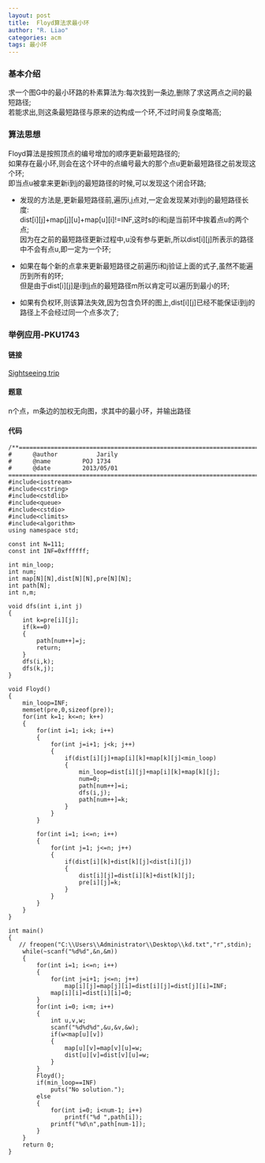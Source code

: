 ```yaml
---
layout: post
title:  Floyd算法求最小环
author: "R. Liao" 
categories: acm
tags: 最小环
---
```


### 基本介绍     
 求一个图G中的最小环路的朴素算法为:每次找到一条边,删除了求这两点之间的最短路径;  
 若能求出,则这条最短路径与原来的边构成一个环,不过时间复杂度略高;

### 算法思想    
Floyd算法是按照顶点的编号增加的顺序更新最短路径的;  
如果存在最小环,则会在这个环中的点编号最大的那个点u更新最短路径之前发现这个环;  
即当点u被拿来更新i到j的最短路径的时候,可以发现这个闭合环路;  

* 发现的方法是,更新最短路径前,遍历i,j点对,一定会发现某对i到j的最短路径长度:  
dist[i][j]+map[j][u]+map[u][i]!=INF,这时s的i和j是当前环中挨着点u的两个点;  
因为在之前的最短路径更新过程中,u没有参与更新,所以dist[i][j]所表示的路径中不会有点u,即一定为一个环;  

* 如果在每个新的点拿来更新最短路径之前遍历i和j验证上面的式子,虽然不能遍历到所有的环;  
但是由于dist[i][j]是i到j点的最短路径m所以肯定可以遍历到最小的环;

* 如果有负权环,则该算法失效,因为包含负环的图上,dist[i][j]已经不能保证i到j的路径上不会经过同一个点多次了;

### 举例应用-PKU1743  

#### 链接  
[Sightseeing trip](http://poj.org/problem?id=1734)

#### 题意         
n个点，m条边的加权无向图，求其中的最小环，并输出路径


#### 代码  

```
/**============================================================================
#	   @author	         Jarily
#	   @name		 POJ 1734
#	   @date		 2013/05/01
============================================================================**/
#include<iostream>
#include<cstring>
#include<cstdlib>
#include<queue>
#include<cstdio>
#include<climits>
#include<algorithm>
using namespace std;

const int N=111;
const int INF=0xffffff;

int min_loop;
int num;
int map[N][N],dist[N][N],pre[N][N];
int path[N];
int n,m;

void dfs(int i,int j)
{
    int k=pre[i][j];
    if(k==0)
    {
        path[num++]=j;
        return;
    }
    dfs(i,k);
    dfs(k,j);
}

void Floyd()
{
    min_loop=INF;
    memset(pre,0,sizeof(pre));
    for(int k=1; k<=n; k++)
    {
        for(int i=1; i<k; i++)
        {
            for(int j=i+1; j<k; j++)
            {
                if(dist[i][j]+map[i][k]+map[k][j]<min_loop)
                {
                    min_loop=dist[i][j]+map[i][k]+map[k][j];
                    num=0;
                    path[num++]=i;
                    dfs(i,j);
                    path[num++]=k;
                }
            }
        }

        for(int i=1; i<=n; i++)
        {
            for(int j=1; j<=n; j++)
            {
                if(dist[i][k]+dist[k][j]<dist[i][j])
                {
                    dist[i][j]=dist[i][k]+dist[k][j];
                    pre[i][j]=k;
                }
            }
        }
    }
}

int main()
{
   // freopen("C:\\Users\\Administrator\\Desktop\\kd.txt","r",stdin);
    while(~scanf("%d%d",&n,&m))
    {
        for(int i=1; i<=n; i++)
        {
            for(int j=i+1; j<=n; j++)
                map[i][j]=map[j][i]=dist[i][j]=dist[j][i]=INF;
            map[i][i]=dist[i][i]=0;
        }
        for(int i=0; i<m; i++)
        {
            int u,v,w;
            scanf("%d%d%d",&u,&v,&w);
            if(w<map[u][v])
            {
                map[u][v]=map[v][u]=w;
                dist[u][v]=dist[v][u]=w;
            }
        }
        Floyd();
        if(min_loop==INF)
            puts("No solution.");
        else
        {
            for(int i=0; i<num-1; i++)
                printf("%d ",path[i]);
            printf("%d\n",path[num-1]);
        }
    }
    return 0;
}

```